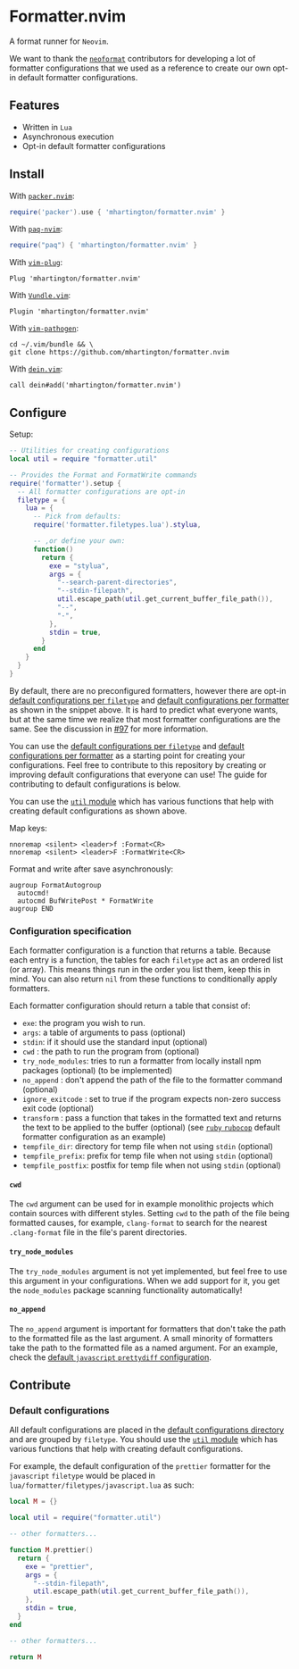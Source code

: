 # Formatter.nvim

A format runner for `Neovim`.

We want to thank the [`neoformat`](https://github.com/sbdchd/neoformat)
contributors for developing a lot of formatter configurations that we used as
a reference to create our own opt-in default formatter configurations.

## Features

- Written in `Lua`
- Asynchronous execution
- Opt-in default formatter configurations

## Install

With [`packer.nvim`](https://github.com/wbthomason/packer.nvim):
```lua
require('packer').use { 'mhartington/formatter.nvim' }
```

With [`paq-nvim`](https://github.com/savq/paq-nvim):
```lua
require("paq") { 'mhartington/formatter.nvim' }
```

With [`vim-plug`](https://github.com/junegunn/vim-plug):
```vim
Plug 'mhartington/formatter.nvim'
```

With [`Vundle.vim`](https://github.com/VundleVim/Vundle.vim):
```vim
Plugin 'mhartington/formatter.nvim'
```

With [`vim-pathogen`](https://github.com/tpope/vim-pathogen):
```shell
cd ~/.vim/bundle && \
git clone https://github.com/mhartington/formatter.nvim
```

With [`dein.vim`](https://github.com/Shougo/dein.vim):
```vim
call dein#add('mhartington/formatter.nvim')
```

## Configure

Setup:

```lua
-- Utilities for creating configurations
local util = require "formatter.util"

-- Provides the Format and FormatWrite commands
require('formatter').setup {
  -- All formatter configurations are opt-in
  filetype = {
    lua = {
      -- Pick from defaults:
      require('formatter.filetypes.lua').stylua,

      -- ,or define your own:
      function()
        return {
          exe = "stylua",
          args = {
            "--search-parent-directories",
            "--stdin-filepath",
            util.escape_path(util.get_current_buffer_file_path()),
            "--",
            "-",
          },
          stdin = true,
        }
      end
    }
  }
}
```

By default, there are no preconfigured formatters, however there are opt-in
[default configurations per `filetype`](lua/formatter/filetypes)
and [default configurations per formatter](lua/formatter/defaults)
as shown in the snippet above. It is hard to predict what everyone wants, but
at the same time we realize that most formatter configurations are the same.
See the discussion in
[#97](https://github.com/mhartington/formatter.nvim/issues/97) for more
information.

You can use the [default configurations per `filetype`](lua/formatter/filetypes)
and [default configurations per formatter](lua/formatter/defaults)
as a starting point for creating your configurations.
Feel free to contribute to this repository by creating or improving default
configurations that everyone can use! The guide for contributing to default
configurations is below.

You can use the [`util` module](lua/formatter/util) which has various
functions that help with creating default configurations as shown above.

<!-- TODO: with lua callbacks -->

Map keys:
```vim
nnoremap <silent> <leader>f :Format<CR>
nnoremap <silent> <leader>F :FormatWrite<CR>
```

Format and write after save asynchronously:
```vim
augroup FormatAutogroup
  autocmd!
  autocmd BufWritePost * FormatWrite
augroup END
```

### Configuration specification

Each formatter configuration is a function that returns a table. Because
each entry is a function, the tables for each `filetype` act as an ordered list
(or array). This means things run in the order you list them, keep this
in mind. You can also return `nil` from these functions to conditionally apply
formatters.

Each formatter configuration should return a table that consist of:

- `exe`: the program you wish to run.
- `args`: a table of arguments to pass (optional)
- `stdin`: if it should use the standard input (optional)
- `cwd` : the path to run the program from (optional)
- `try_node_modules`: tries to run a formatter from locally install npm
  packages (optional) (to be implemented)
- `no_append` : don't append the path of the file to the formatter command
  (optional)
- `ignore_exitcode` : set to true if the program expects non-zero success exit
  code (optional)
- `transform` : pass a function that takes in the formatted text and returns
  the text to be applied to the buffer (optional) (see
  [`ruby` `rubocop`](lua/formatter/filetypes/ruby) default formatter
  configuration as an example)
- `tempfile_dir`: directory for temp file when not using `stdin` (optional)
- `tempfile_prefix`: prefix for temp file when not using `stdin` (optional)
- `tempfile_postfix`: postfix for temp file when not using `stdin` (optional)

#### `cwd`

The `cwd` argument can be used for in example monolithic projects which contain
sources with different styles. Setting `cwd` to the path of the file being
formatted causes, for example, `clang-format` to search for the nearest
`.clang-format` file in the file's parent directories.

#### `try_node_modules`

The `try_node_modules` argument is not yet implemented, but feel free to use
this argument in your configurations. When we add support for it, you get
the `node_modules` package scanning functionality automatically!

#### `no_append`

The `no_append` argument is important for formatters that don't take the path
to the formatted file as the last argument. A small minority of formatters take
the path to the formatted file as a named argument. For an example, check the
[default `javascript` `prettydiff` configuration](lua/formatter/filetypes/javascript.lua).

## Contribute

<!-- TODO: general contribution guide? -->

### Default configurations

All default configurations are placed in the 
[default configurations directory](lua/formatter/filetypes) and are grouped by
`filetype`. 
You should use the [`util` module](lua/formatter/util)
which has various functions that help with creating default configurations.

For example, the default configuration of the `prettier` formatter for the
`javascript` `filetype` would be placed in
`lua/formatter/filetypes/javascript.lua` as such:

```lua
local M = {}

local util = require("formatter.util")

-- other formatters...

function M.prettier()
  return {
    exe = "prettier",
    args = {
      "--stdin-filepath",
      util.escape_path(util.get_current_buffer_file_path()),
    },
    stdin = true,
  }
end

-- other formatters...

return M
```

